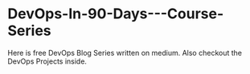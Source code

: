 # DevOps-In-90-Days---Course-Series
Here is free DevOps Blog Series written on medium. Also checkout the DevOps Projects inside.
